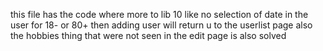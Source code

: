 this file has the code where more to lib 10 like no selection of date in the user for 18- or 80+ then adding user will return u to the userlist page also the hobbies thing that were not seen in the edit page is also solved
